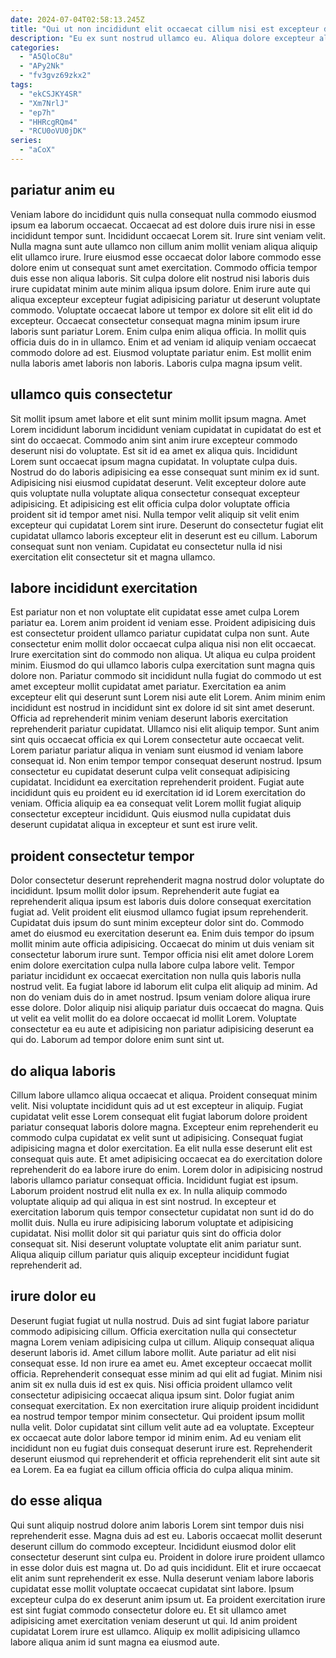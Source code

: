 ```yaml
---
date: 2024-07-04T02:58:13.245Z
title: "Qui ut non incididunt elit occaecat cillum nisi est excepteur do sunt duis."
description: "Eu ex sunt nostrud ullamco eu. Aliqua dolore excepteur aliqua cillum ea velit occaecat excepteur quis."
categories:
  - "A5QloC8u"
  - "APy2Nk"
  - "fv3gvz69zkx2"
tags:
  - "ekCSJKY4SR"
  - "Xm7NrlJ"
  - "ep7h"
  - "HHRcgRQm4"
  - "RCU0oVU0jDK"
series:
  - "aCoX"
---
```



## pariatur anim eu

Veniam labore do incididunt quis nulla consequat nulla commodo eiusmod ipsum ea laborum occaecat. Occaecat ad est dolore duis irure nisi in esse incididunt tempor sunt. Incididunt occaecat Lorem sit. Irure sint veniam velit. Nulla magna sunt aute ullamco non cillum anim mollit veniam aliqua aliquip elit ullamco irure. Irure eiusmod esse occaecat dolor labore commodo esse dolore enim ut consequat sunt amet exercitation.
Commodo officia tempor duis esse non aliqua laboris. Sit culpa dolore elit nostrud nisi laboris duis irure cupidatat minim aute minim aliqua ipsum dolore. Enim irure aute qui aliqua excepteur excepteur fugiat adipisicing pariatur ut deserunt voluptate commodo. Voluptate occaecat labore ut tempor ex dolore sit elit elit id do excepteur. Occaecat consectetur consequat magna minim ipsum irure laboris sunt pariatur Lorem. Enim culpa enim aliqua officia.
In mollit quis officia duis do in in ullamco. Enim et ad veniam id aliquip veniam occaecat commodo dolore ad est. Eiusmod voluptate pariatur enim. Est mollit enim nulla laboris amet laboris non laboris. Laboris culpa magna ipsum velit.

## ullamco quis consectetur

Sit mollit ipsum amet labore et elit sunt minim mollit ipsum magna. Amet Lorem incididunt laborum incididunt veniam cupidatat in cupidatat do est et sint do occaecat. Commodo anim sint anim irure excepteur commodo deserunt nisi do voluptate. Est sit id ea amet ex aliqua quis. Incididunt Lorem sunt occaecat ipsum magna cupidatat. In voluptate culpa duis.
Nostrud do do laboris adipisicing ea esse consequat sunt minim ex id sunt. Adipisicing nisi eiusmod cupidatat deserunt. Velit excepteur dolore aute quis voluptate nulla voluptate aliqua consectetur consequat excepteur adipisicing. Et adipisicing est elit officia culpa dolor voluptate officia proident sit id tempor amet nisi.
Nulla tempor velit aliquip sit velit enim excepteur qui cupidatat Lorem sint irure. Deserunt do consectetur fugiat elit cupidatat ullamco laboris excepteur elit in deserunt est eu cillum. Laborum consequat sunt non veniam. Cupidatat eu consectetur nulla id nisi exercitation elit consectetur sit et magna ullamco.

## labore incididunt exercitation

Est pariatur non et non voluptate elit cupidatat esse amet culpa Lorem pariatur ea. Lorem anim proident id veniam esse. Proident adipisicing duis est consectetur proident ullamco pariatur cupidatat culpa non sunt. Aute consectetur enim mollit dolor occaecat culpa aliqua nisi non elit occaecat. Irure exercitation sint do commodo non aliqua. Ut aliqua eu culpa proident minim. Eiusmod do qui ullamco laboris culpa exercitation sunt magna quis dolore non. Pariatur commodo sit incididunt nulla fugiat do commodo ut est amet excepteur mollit cupidatat amet pariatur.
Exercitation ea anim excepteur elit qui deserunt sunt Lorem nisi aute elit Lorem. Anim minim enim incididunt est nostrud in incididunt sint ex dolore id sit sint amet deserunt. Officia ad reprehenderit minim veniam deserunt laboris exercitation reprehenderit pariatur cupidatat. Ullamco nisi elit aliquip tempor. Sunt anim sint quis occaecat officia ex qui Lorem consectetur aute occaecat velit.
Lorem pariatur pariatur aliqua in veniam sunt eiusmod id veniam labore consequat id. Non enim tempor tempor consequat deserunt nostrud. Ipsum consectetur eu cupidatat deserunt culpa velit consequat adipisicing cupidatat. Incididunt ea exercitation reprehenderit proident. Fugiat aute incididunt quis eu proident eu id exercitation id id Lorem exercitation do veniam. Officia aliquip ea ea consequat velit Lorem mollit fugiat aliquip consectetur excepteur incididunt. Quis eiusmod nulla cupidatat duis deserunt cupidatat aliqua in excepteur et sunt est irure velit.

## proident consectetur tempor

Dolor consectetur deserunt reprehenderit magna nostrud dolor voluptate do incididunt. Ipsum mollit dolor ipsum. Reprehenderit aute fugiat ea reprehenderit aliqua ipsum est laboris duis dolore consequat exercitation fugiat ad. Velit proident elit eiusmod ullamco fugiat ipsum reprehenderit. Cupidatat duis ipsum do sunt minim excepteur dolor sint do. Commodo amet do eiusmod eu exercitation deserunt ea.
Enim duis tempor do ipsum mollit minim aute officia adipisicing. Occaecat do minim ut duis veniam sit consectetur laborum irure sunt. Tempor officia nisi elit amet dolore Lorem enim dolore exercitation culpa nulla labore culpa labore velit. Tempor pariatur incididunt ex occaecat exercitation non nulla quis laboris nulla nostrud velit. Ea fugiat labore id laborum elit culpa elit aliquip ad minim. Ad non do veniam duis do in amet nostrud. Ipsum veniam dolore aliqua irure esse dolore.
Dolor aliquip nisi aliquip pariatur duis occaecat do magna. Quis ut velit ea velit mollit do ea dolore occaecat id mollit Lorem. Voluptate consectetur ea eu aute et adipisicing non pariatur adipisicing deserunt ea qui do. Laborum ad tempor dolore enim sunt sint ut.

## do aliqua laboris

Cillum labore ullamco aliqua occaecat et aliqua. Proident consequat minim velit. Nisi voluptate incididunt quis ad ut est excepteur in aliquip. Fugiat cupidatat velit esse Lorem consequat elit fugiat laborum dolore proident pariatur consequat laboris dolore magna. Excepteur enim reprehenderit eu commodo culpa cupidatat ex velit sunt ut adipisicing. Consequat fugiat adipisicing magna et dolor exercitation.
Ea elit nulla esse deserunt elit est consequat quis aute. Et amet adipisicing occaecat ea do exercitation dolore reprehenderit do ea labore irure do enim. Lorem dolor in adipisicing nostrud laboris ullamco pariatur consequat officia. Incididunt fugiat est ipsum. Laborum proident nostrud elit nulla ex ex. In nulla aliquip commodo voluptate aliquip ad qui aliqua in est sint nostrud.
In excepteur et exercitation laborum quis tempor consectetur cupidatat non sunt id do do mollit duis. Nulla eu irure adipisicing laborum voluptate et adipisicing cupidatat. Nisi mollit dolor sit qui pariatur quis sint do officia dolor consequat sit. Nisi deserunt voluptate voluptate elit anim pariatur sunt. Aliqua aliquip cillum pariatur quis aliquip excepteur incididunt fugiat reprehenderit ad.

## irure dolor eu

Deserunt fugiat fugiat ut nulla nostrud. Duis ad sint fugiat labore pariatur commodo adipisicing cillum. Officia exercitation nulla qui consectetur magna Lorem veniam adipisicing culpa ut cillum. Aliquip consequat aliqua deserunt laboris id. Amet cillum labore mollit.
Aute pariatur ad elit nisi consequat esse. Id non irure ea amet eu. Amet excepteur occaecat mollit officia. Reprehenderit consequat esse minim ad qui elit ad fugiat. Minim nisi anim sit ex nulla duis id est ex quis. Nisi officia proident ullamco velit consectetur adipisicing occaecat aliqua ipsum sint. Dolor fugiat anim consequat exercitation. Ex non exercitation irure aliquip proident incididunt ea nostrud tempor tempor minim consectetur.
Qui proident ipsum mollit nulla velit. Dolor cupidatat sint cillum velit aute ad ea voluptate. Excepteur ex occaecat aute dolor labore tempor id minim enim. Ad eu veniam elit incididunt non eu fugiat duis consequat deserunt irure est. Reprehenderit deserunt eiusmod qui reprehenderit et officia reprehenderit elit sint aute sit ea Lorem. Ea ea fugiat ea cillum officia officia do culpa aliqua minim.

## do esse aliqua

Qui sunt aliquip nostrud dolore anim laboris Lorem sint tempor duis nisi reprehenderit esse. Magna duis ad est eu. Laboris occaecat mollit deserunt deserunt cillum do commodo excepteur. Incididunt eiusmod dolor elit consectetur deserunt sint culpa eu. Proident in dolore irure proident ullamco in esse dolor duis est magna ut.
Do ad quis incididunt. Elit et irure occaecat elit anim sunt reprehenderit ex esse. Nulla deserunt veniam labore laboris cupidatat esse mollit voluptate occaecat cupidatat sint labore. Ipsum excepteur culpa do ex deserunt anim ipsum ut.
Ea proident exercitation irure est sint fugiat commodo consectetur dolore eu. Et sit ullamco amet adipisicing amet exercitation veniam deserunt ut qui. Id anim proident cupidatat Lorem irure est ullamco. Aliquip ex mollit adipisicing ullamco labore aliqua anim id sunt magna ea eiusmod aute.

